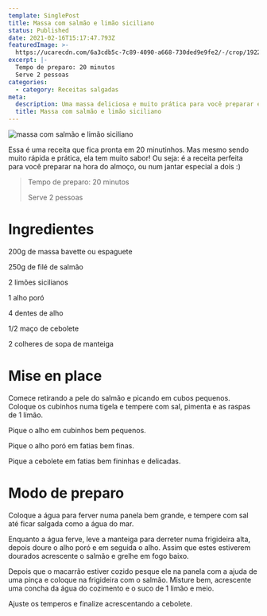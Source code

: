 ```yaml
---
template: SinglePost
title: Massa com salmão e limão siciliano
status: Published
date: 2021-02-16T15:17:47.793Z
featuredImage: >-
  https://ucarecdn.com/6a3cdb5c-7c89-4090-a668-730ded9e9fe2/-/crop/1922x1035/126,284/-/preview/
excerpt: |-
  Tempo de preparo: 20 minutos
  Serve 2 pessoas
categories:
  - category: Receitas salgadas
meta:
  description: Uma massa deliciosa e muito prática para você preparar em 20 minutinhos.
  title: Massa com salmão e limão siciliano
---
```

![massa com salmão e limão siciliano](https://ucarecdn.com/24c9b1a7-b599-4c21-ac1e-0d436bb0e153/-/crop/1985x1091/63,240/-/preview/)

Essa é uma receita que fica pronta em 20 minutinhos. Mas mesmo sendo muito rápida e prática, ela tem muito sabor! Ou seja: é a receita perfeita para você preparar na hora do almoço, ou num jantar especial a dois :)

> Tempo de preparo: 20 minutos
>
> Serve 2 pessoas

# Ingredientes

200g de massa bavette ou espaguete

250g de filé de salmão

2 limões sicilianos

1 alho poró

4 dentes de alho

1/2 maço de cebolete

2 colheres de sopa de manteiga

# Mise en place

Comece retirando a pele do salmão e picando em cubos pequenos. Coloque os cubinhos numa tigela e tempere com sal, pimenta e as raspas de 1 limão.

Pique o alho em cubinhos bem pequenos.

Pique o alho poró em fatias bem finas.

Pique a cebolete em fatias bem fininhas e delicadas.

# Modo de preparo

Coloque a água para ferver numa panela bem grande, e tempere com sal até ficar salgada como a água do mar.

Enquanto a água ferve, leve a manteiga para derreter numa frigideira alta, depois doure o alho poró e em seguida o alho. Assim que estes estiverem dourados acrescente o salmão e grelhe em fogo baixo.

Depois que o macarrão estiver cozido pesque ele na panela com a ajuda de uma pinça e coloque na frigideira com o salmão. Misture bem, acrescente uma concha da água do cozimento e o suco de 1 limão e meio.

Ajuste os temperos e finalize acrescentando a cebolete.
